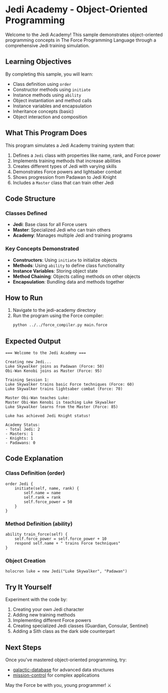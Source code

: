 # Jedi Academy - Object-Oriented Programming

Welcome to the Jedi Academy! This sample demonstrates object-oriented programming concepts in The Force Programming Language through a comprehensive Jedi training simulation.

## Learning Objectives

By completing this sample, you will learn:
- Class definition using `order`
- Constructor methods using `initiate`
- Instance methods using `ability`
- Object instantiation and method calls
- Instance variables and encapsulation
- Inheritance concepts (basic)
- Object interaction and composition

## What This Program Does

This program simulates a Jedi Academy training system that:
1. Defines a `Jedi` class with properties like name, rank, and Force power
2. Implements training methods that increase abilities
3. Creates different types of Jedi with varying skills
4. Demonstrates Force powers and lightsaber combat
5. Shows progression from Padawan to Jedi Knight
6. Includes a `Master` class that can train other Jedi

## Code Structure

### Classes Defined
- **Jedi**: Base class for all Force users
- **Master**: Specialized Jedi who can train others
- **Academy**: Manages multiple Jedi and training programs

### Key Concepts Demonstrated
- **Constructors**: Using `initiate` to initialize objects
- **Methods**: Using `ability` to define class functionality
- **Instance Variables**: Storing object state
- **Method Chaining**: Objects calling methods on other objects
- **Encapsulation**: Bundling data and methods together

## How to Run

1. Navigate to the jedi-academy directory
2. Run the program using the Force compiler:
   ```bash
   python ../../force_compiler.py main.force
   ```

## Expected Output

```
=== Welcome to the Jedi Academy ===

Creating new Jedi...
Luke Skywalker joins as Padawan (Force: 50)
Obi-Wan Kenobi joins as Master (Force: 95)

Training Session 1:
Luke Skywalker trains basic Force techniques (Force: 60)
Luke Skywalker trains lightsaber combat (Force: 70)

Master Obi-Wan teaches Luke:
Master Obi-Wan Kenobi is teaching Luke Skywalker
Luke Skywalker learns from the Master (Force: 85)

Luke has achieved Jedi Knight status!

Academy Status:
- Total Jedi: 2
- Masters: 1
- Knights: 1
- Padawans: 0
```

## Code Explanation

### Class Definition (order)
```force
order Jedi {
    initiate(self, name, rank) {
        self.name = name
        self.rank = rank
        self.force_power = 50
    }
}
```

### Method Definition (ability)
```force
ability train_force(self) {
    self.force_power = self.force_power + 10
    respond self.name + " trains Force techniques"
}
```

### Object Creation
```force
holocron luke = new Jedi("Luke Skywalker", "Padawan")
```

## Try It Yourself

Experiment with the code by:
1. Creating your own Jedi character
2. Adding new training methods
3. Implementing different Force powers
4. Creating specialized Jedi classes (Guardian, Consular, Sentinel)
5. Adding a Sith class as the dark side counterpart

## Next Steps

Once you've mastered object-oriented programming, try:
- [galactic-database](../galactic-database/) for advanced data structures
- [mission-control](../mission-control/) for complex applications

May the Force be with you, young programmer! ⚔️